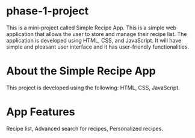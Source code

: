 # phase-1-project

This is a mini-project called Simple Recipe App. This is a simple web application that allows the user to store and manage their recipe list. The application is developed using HTML, CSS, and JavaScript.  It will have simple and pleasant user interface and it has user-friendly functionalities.

# About the Simple Recipe App
This project is developed using the following:
HTML,
CSS,
JavaScript.

# App Features
Recipe list,
Advanced search for recipes,
Personalized recipes. 
